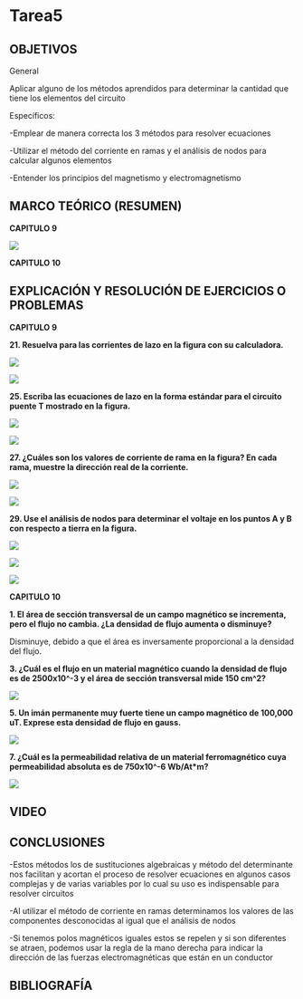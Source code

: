 # Tarea5

## OBJETIVOS

General
 
Aplicar alguno de los métodos aprendidos para determinar la cantidad que tiene los elementos del circuito 

Específicos:

-Emplear de manera correcta los 3 métodos para resolver ecuaciones


-Utilizar el método del corriente en ramas y el análisis de nodos para calcular algunos elementos


-Entender los principios del magnetismo y electromagnetismo


## MARCO TEÓRICO (RESUMEN)

**CAPITULO 9**

![](https://github.com/bavargas5/Tarea5/blob/main/IMGBV/1.png)

**CAPITULO 10**


## EXPLICACIÓN Y RESOLUCIÓN DE EJERCICIOS O PROBLEMAS

**CAPITULO 9**

**21. Resuelva para las corrientes de lazo en la figura con su calculadora.**

![](https://github.com/bavargas5/Tarea5/blob/main/IMGBV/2.png)

![](https://github.com/bavargas5/Tarea5/blob/main/IMGBV/3.png)

**25. Escriba las ecuaciones de lazo en la forma estándar para el circuito puente T mostrado en la figura.**

![](https://github.com/bavargas5/Tarea5/blob/main/IMGBV/4.png)

![](https://github.com/bavargas5/Tarea5/blob/main/IMGBV/5.png)

**27. ¿Cuáles son los valores de corriente de rama en la figura? En cada rama, muestre la dirección real de la corriente.**

![](https://github.com/bavargas5/Tarea5/blob/main/IMGBV/6.png)

![](https://github.com/bavargas5/Tarea5/blob/main/IMGBV/7.png)

**29. Use el análisis de nodos para determinar el voltaje en los puntos A y B con respecto a tierra en la figura.**

![](https://github.com/bavargas5/Tarea5/blob/main/IMGBV/8.png)

![](https://github.com/bavargas5/Tarea5/blob/main/IMGBV/9.png)

![](https://github.com/bavargas5/Tarea5/blob/main/IMGBV/10.png)

**CAPITULO 10**

**1. El área de sección transversal de un campo magnético se incrementa, pero el flujo no cambia. ¿La densidad de flujo aumenta o disminuye?**

Disminuye, debido a que el área es inversamente proporcional a la densidad del flujo.

**3. ¿Cuál es el flujo en un material magnético cuando la densidad de flujo es de 2500x10^-3 y el área de sección transversal mide 150 cm^2?**

![](https://github.com/bavargas5/Tarea5/blob/main/IMGBV/11.png)

**5. Un imán permanente muy fuerte tiene un campo magnético de 100,000 uT. Exprese esta densidad de flujo en gauss.**

![](https://github.com/bavargas5/Tarea5/blob/main/IMGBV/12.png)

**7. ¿Cuál es la permeabilidad relativa de un material ferromagnético cuya permeabilidad absoluta es de 750x10^-6 Wb/At*m?**

![](https://github.com/bavargas5/Tarea5/blob/main/IMGBV/13.png)

## VIDEO



## CONCLUSIONES


-Estos métodos los de sustituciones algebraicas y método del determinante nos facilitan y acortan el proceso de resolver ecuaciones en algunos casos complejas y de varias variables por lo cual su uso es indispensable para resolver circuitos 


-Al utilizar el método de corriente en ramas determinamos los valores de las componentes desconocidas al igual que el análisis de nodos 


-Si tenemos polos magnéticos iguales estos se repelen y si son diferentes se atraen, podemos usar la regla de la mano derecha para indicar la dirección de las fuerzas electromagnéticas que están en un conductor  


## BIBLIOGRAFÍA



